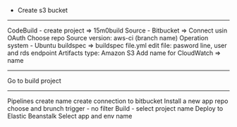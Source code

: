 * Create s3 bucket 
___
CodeBuild - create project => 15m0build
Source - Bitbucket => Connect usin OAuth
Choose repo
Source version: aws-ci (branch name)
Operation system - Ubuntu
buildspec => buildspec file.yml
edit file: pasword line, user and rds endpoint
Artifacts type: Amazon S3
Add name for CloudWatch => name
___
Go to build project
___

Pipelines create
name
create connection to bitbucket
Install a new app
repo choose and brunch
trigger - no filter
Build - select project name
Deploy to Elastic Beanstalk
Select app and env name

